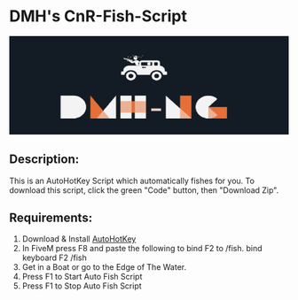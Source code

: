 # DMH's CnR-Fish-Script
![DMH](https://github.com/2zla/CnR-Fish-Script/blob/main/DMH-small.png?raw=true "DMH")


## Description:
This is an AutoHotKey Script which automatically fishes for you. To download this script, click the green "Code" button, then "Download Zip".

## Requirements:
1. Download & Install [AutoHotKey](https://www.autohotkey.com/)
2. In FiveM press F8 and paste the following to bind F2 to /fish.
    bind keyboard F2 /fish
3. Get in a Boat or go to the Edge of The Water.
4. Press F1 to Start Auto Fish Script
5. Press F1 to Stop Auto Fish Script
